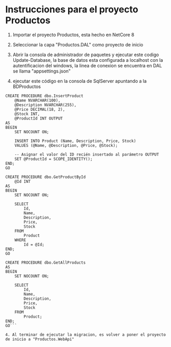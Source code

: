 # Instrucciones para el proyecto Productos

1. Importar el proyecto Productos, esta hecho en NetCore 8

2. Seleccionar la capa "Productos.DAL" como proyecto de inicio

3. Abrir la consola de administrador de paquetes y ejecutar este codigo Update-Database, la base de datos esta configurada a localhost con la autentificacion del windows, la linea de conexion se encuentra en DAL se llama "appsettings.json"

4. ejecutar este código en la consola de SqlServer apuntando a la BDProductos 
```
CREATE PROCEDURE dbo.InsertProduct
    @Name NVARCHAR(100),
    @Description NVARCHAR(255),
    @Price DECIMAL(18, 2),
    @Stock INT,
    @ProductId INT OUTPUT
AS
BEGIN
    SET NOCOUNT ON;

    INSERT INTO Product (Name, Description, Price, Stock)
    VALUES (@Name, @Description, @Price, @Stock);

    -- Asignar el valor del ID recién insertado al parámetro OUTPUT
    SET @ProductId = SCOPE_IDENTITY();
END;
GO

CREATE PROCEDURE dbo.GetProductById
    @Id INT
AS
BEGIN
    SET NOCOUNT ON;

    SELECT 
        Id, 
        Name, 
        Description, 
        Price, 
        Stock
    FROM 
        Product
    WHERE 
        Id = @Id;
END;
GO

CREATE PROCEDURE dbo.GetAllProducts
AS
BEGIN
    SET NOCOUNT ON;

    SELECT 
        Id, 
        Name, 
        Description, 
        Price, 
        Stock
    FROM 
        Product;
END;
GO```

4. Al terminar de ejecutar la migracion, es volver a poner el proyecto de inicio a "Productos.WebApi" 

